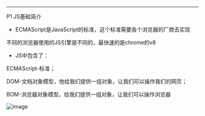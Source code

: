 -------
P1 JS基础简介

+ ECMAScript是JavaScript的标准，这个标准需要各个浏览器的厂商去实现

不同的浏览器使用的JS引擎是不同的，最快速的是chrome的v8





* JS中包含了：

ECMAScript-标准；

DOM-文档对象模型，他给我们提供一组对象，让我们可以操作我们的网页；

BOM-浏览器对象模型，给我们提供一组对象，让我们可以操作浏览器


![image](https://user-images.githubusercontent.com/55564937/127607564-2b595049-fd4d-4870-bc3f-31dbb38eccfc.png)
